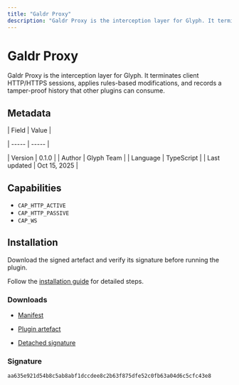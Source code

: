 ```yaml
---
title: "Galdr Proxy"
description: "Galdr Proxy is the interception layer for Glyph. It terminates client HTTP/HTTPS sessions, applies rules-based modifications, and records a tamper-proof history that other plugins can consume."
---
```


# Galdr Proxy

Galdr Proxy is the interception layer for Glyph. It terminates client HTTP/HTTPS sessions, applies rules-based modifications, and records a tamper-proof history that other plugins can consume.

## Metadata

| Field | Value |

| ----- | ----- |

| Version | 0.1.0 |
| Author | Glyph Team |
| Language | TypeScript |
| Last updated | Oct 15, 2025 |


## Capabilities

- `CAP_HTTP_ACTIVE`
- `CAP_HTTP_PASSIVE`
- `CAP_WS`


## Installation

Download the signed artefact and verify its signature before running the plugin.

Follow the [installation guide](https://github.com/RowanDark/0xgen/tree/8de85d3bfa61e76aad5fab2a2873a20754e4fec8/plugins/galdr-proxy#readme) for detailed steps.


### Downloads

- [Manifest](https://raw.githubusercontent.com/RowanDark/0xgen/8de85d3bfa61e76aad5fab2a2873a20754e4fec8/plugins/galdr-proxy/manifest.json)

- [Plugin artefact](https://raw.githubusercontent.com/RowanDark/0xgen/8de85d3bfa61e76aad5fab2a2873a20754e4fec8/plugins/galdr-proxy/plugin.js)

- [Detached signature](https://raw.githubusercontent.com/RowanDark/0xgen/8de85d3bfa61e76aad5fab2a2873a20754e4fec8/plugins/galdr-proxy/plugin.js.sig)


### Signature

`aa635e921d54b8c5ab8abf1dccdee8c2b63f875dfe52c0fb63a04d6c5cfc43e8`
